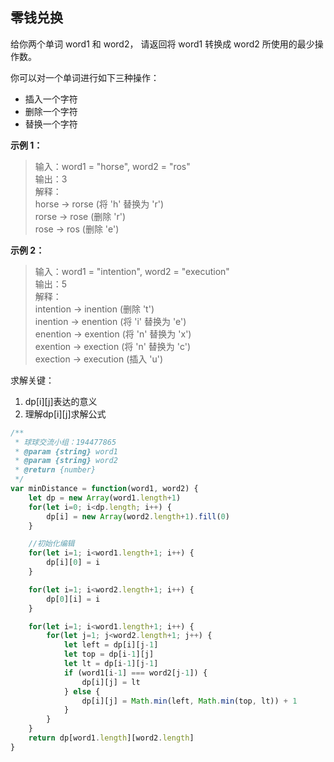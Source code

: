 
## 零钱兑换
给你两个单词 word1 和 word2， 请返回将 word1 转换成 word2 所使用的最少操作数。

你可以对一个单词进行如下三种操作：

- 插入一个字符
- 删除一个字符
- 替换一个字符

**示例 1：**
>输入：word1 = "horse", word2 = "ros"\
输出：3\
解释：\
horse -> rorse (将 'h' 替换为 'r')\
rorse -> rose (删除 'r')\
rose -> ros (删除 'e')

**示例 2：**
>输入：word1 = "intention", word2 = "execution"\
输出：5\
解释：\
intention -> inention (删除 't')\
inention -> enention (将 'i' 替换为 'e')\
enention -> exention (将 'n' 替换为 'x')\
exention -> exection (将 'n' 替换为 'c')\
exection -> execution (插入 'u')


求解关键：
1. dp[i][j]表达的意义
2. 理解dp[i][j]求解公式

```js
/**
 * 球球交流小组：194477865
 * @param {string} word1
 * @param {string} word2
 * @return {number}
 */
var minDistance = function(word1, word2) {
    let dp = new Array(word1.length+1)
    for(let i=0; i<dp.length; i++) {
        dp[i] = new Array(word2.length+1).fill(0)
    }

    //初始化编辑
    for(let i=1; i<word1.length+1; i++) {
        dp[i][0] = i
    }

    for(let i=1; i<word2.length+1; i++) {
        dp[0][i] = i
    }

    for(let i=1; i<word1.length+1; i++) {
        for(let j=1; j<word2.length+1; j++) {
            let left = dp[i][j-1]
            let top = dp[i-1][j]
            let lt = dp[i-1][j-1]
            if (word1[i-1] === word2[j-1]) {
                dp[i][j] = lt 
            } else {
                dp[i][j] = Math.min(left, Math.min(top, lt)) + 1
            }
        }
    }
    return dp[word1.length][word2.length]
}
```